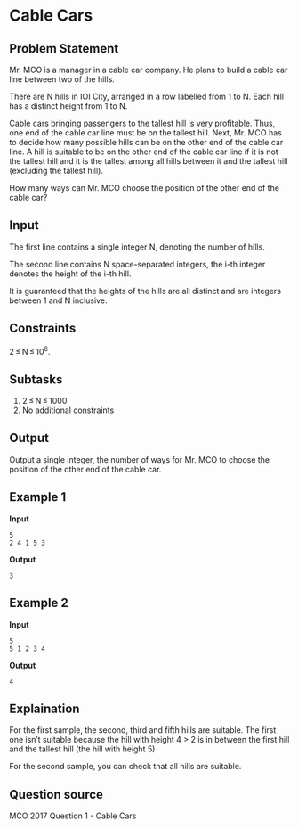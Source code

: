 Cable Cars
===========
Problem Statement
--------------
Mr. MCO is a manager in a cable car company. He plans to build a cable car line between two of the hills.

There are N hills in IOI City, arranged in a row labelled from 1 to N. Each hill has a distinct height from 1 to N.

Cable cars bringing passengers to the tallest hill is very profitable. Thus, one end of the cable car line must be on the tallest hill. Next, Mr. MCO has to decide how many possible hills can be on the other end of the cable car line. A hill is suitable to be on the other end of the cable car line if it is not the tallest hill and it is the tallest among all hills between it and the tallest hill (excluding the tallest hill).

How many ways can Mr. MCO choose the position of the other end of the cable car?

Input
------
The first line contains a single integer N, denoting the number of hills.

The second line contains N space-separated integers, the i-th integer denotes the height of the i-th hill.

It is guaranteed that the heights of the hills are all distinct and are integers between 1 and N inclusive.

Constraints
--------------
 2 ≤ N ≤ 10<sup>6</sup>.

Subtasks
----------
1. 2 ≤ N ≤ 1000
2. No additional constraints

Output
-------
Output a single integer, the number of ways for Mr. MCO to choose the position of the other end of the cable car.

Example 1
----------
__Input__

    5
    2 4 1 5 3

__Output__

    3

Example 2
----------
__Input__

    5
    5 1 2 3 4

__Output__

    4


Explaination
-----------

For the first sample, the second, third and fifth hills are suitable. The first one isn’t suitable because the hill with height 4 > 2 is in between the first hill and the tallest hill (the hill with height 5)

For the second sample, you can check that all hills are suitable.

Question source
----------------

MCO 2017 Question 1 - Cable Cars
